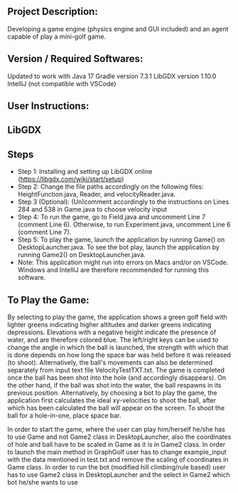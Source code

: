 Project Description:
--------------
Developing a game engine (physics engine and GUI included) and an agent capable of play a mini-golf game.

Version / Required Softwares:
----------------
Updated to work with Java 17
Gradle version 7.3.1
LibGDX version 1.10.0
IntelliJ (not compatible with VSCode)

User Instructions:
------------------

LibGDX
------

Steps
-----
- Step 1: Installing and setting up LibGDX online (https://libgdx.com/wiki/start/setup)
- Step 2: Change the file paths accordingly on the following files: HeightFunction.java, Reader, and velocityReader.java.
- Step 3 (Optional): (Un)comment accordingly to the instructions on Lines 284 and 538 in Game.java to choose velocity input
- Step 4: To run the game, go to Field.java and uncomment Line 7 (comment Line 6). Otherwise, to run Experiment.java, uncomment Line 6 (comment Line 7).
- Step 5: To play the game, launch the application by running Game() on DesktopLauncher.java. To see the bot play, launch the application by running Game2() on DesktopLauncher.java.
- Note: This application might run into errors on Macs and/or on VSCode. Windows and IntelliJ are therefore recommended for running this software.

To Play the Game:
-----------------------------------
By selecting to play the game, the application shows a green golf field with lighter greens indicating higher altitudes and darker greens indicating depressions. Elevations with a negative height indicate the presence of water, and are therefore colored blue. The left/right keys can be used to change the angle in which the ball is launched, the strength with which that is done depends on how long the space bar was held before it was released (to shoot). Alternatively, the ball's movements can also be determined separately from input text file VelocityTestTXT.txt. The game is completed once the ball has been shot into the hole (and accordingly disappears). On the other hand, if the ball was shot into the water, the ball respawns in its previous position.
Alternatively, by choosing a bot to play the game, the application first calculates the ideal xy-velocities to shoot the ball, after which has been calculated the ball will appear on the screen. To shoot the ball for a hole-in-one, place space bar. 

In order to start the game, where the user can play him/herself he/she has to use Game and not Game2 class in DesktopLauncher, also the coordinates of hole and ball have to be scaled in Game as it is in Game2 class.
In order to launch the main method in GraphGolf user has to change example_input with the data mentioned in test.txt and remove the scaling of coordinates in Game class.
In order to run the bot (modified hill climbing/rule based) user has to use Game2 class in DesktopLauncher and the select in Game2 which bot he/she wants to use 
